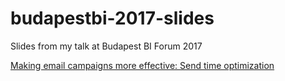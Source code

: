# budapestbi-2017-slides
Slides from my talk at Budapest BI Forum 2017

[Making email campaigns more effective: Send time optimization](http://budapestbiforum.hu/2017/hu/eloadasok/making-email-campaigns-more-effective-send-time-optimization-czeller-ildiko-emarsys-technologies-kft/)


